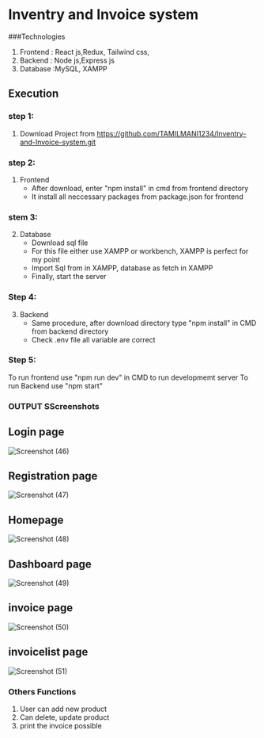 # Inventry and Invoice system
###Technologies
 1. Frontend : React js,Redux, Tailwind css,
 2. Backend  : Node js,Express js
 3. Database :MySQL, XAMPP

## Execution
### step 1:
   1. Download Project from https://github.com/TAMILMANI1234/Inventry-and-Invoice-system.git

### step 2:
   1. Frontend
        * After download, enter "npm install" in cmd from frontend directory
        * It install all neccessary packages from package.json for frontend
### stem 3: 
   2. Database
        * Download sql file
        * For this file either use XAMPP or workbench, XAMPP is perfect for my point
        * Import Sql from in XAMPP, database as fetch in XAMPP
        * Finally, start the server
### Step 4:
   3. Backend
        * Same procedure, after download directory type "npm install" in CMD from backend directory
        * Check .env file all variable are correct
### Step 5:
   To run frontend use "npm run dev" in CMD to run developmemt server
   To run Backend use "npm start"



### OUTPUT SScreenshots

## Login page
![Screenshot (46)](https://github.com/TAMILMANI1234/Inventry-and-Invoice-system/assets/81792499/3b12022e-a777-42fc-a55a-fca1b43fb652)

## Registration page
![Screenshot (47)](https://github.com/TAMILMANI1234/Inventry-and-Invoice-system/assets/81792499/f9715659-c133-4e67-a578-bada96dc2ba9)

## Homepage
![Screenshot (48)](https://github.com/TAMILMANI1234/Inventry-and-Invoice-system/assets/81792499/62bc129d-062f-498e-ac3a-14edfd19d47f)

## Dashboard page
![Screenshot (49)](https://github.com/TAMILMANI1234/Inventry-and-Invoice-system/assets/81792499/b5a7630a-78af-4db8-bb60-de92de7f35bd)

## invoice page
![Screenshot (50)](https://github.com/TAMILMANI1234/Inventry-and-Invoice-system/assets/81792499/f2277459-475c-48d3-a0c6-9d0feb4fd1d6)

## invoicelist page
![Screenshot (51)](https://github.com/TAMILMANI1234/Inventry-and-Invoice-system/assets/81792499/e14b7479-d28e-4f6f-b55f-fe0001db8c08)


### Others Functions
 1. User can add new product
 2. Can delete, update product
 3. print the invoice possible








          

      
  
